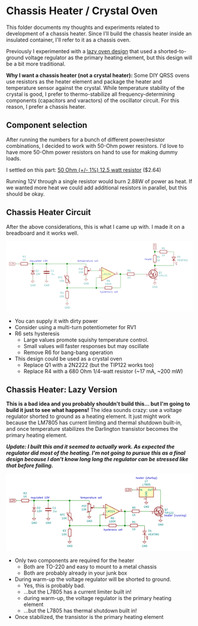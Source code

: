 # Chassis Heater / Crystal Oven

This folder documents my thoughts and experiments related to development of a chassis heater. Since I'll build the chassis heater inside an insulated container, I'll refer to it as a chassis oven.

Previously I experimented with a [lazy oven design](../2019-07-14%20lazy%20oven) that used a shorted-to-ground voltage regulator as the primary heating element, but this design will be a bit more traditional.



**Why I want a chassis heater (not a crystal heater):**
Some DIY QRSS ovens use resistors as the heater element and package the heater and temperature sensor against the crystal. While temperature stability of the crystal is good, I prefer to thermo-stabilize all frequency-determining components (capacitors and varactors) of the oscillator circuit. For this reason, I prefer a chassis heater.

## Component selection

After running the numbers for a bunch of different power/resistor combinations, I decided to work with 50-Ohm power resistors. I'd love to have more 50-Ohm power resistors on hand to use for making dummy loads.

I settled on this part: [50 Ohm (+/- 1%) 12.5 watt resistor](https://www.mouser.com/ProductDetail/Vishay-Dale/RH01050R00FE02?qs=sGAEpiMZZMtbXrIkmrvidDNaDpN5VXc5nhpgDg1t8QQ%3D) ($2.64)

Running 12V through a single resistor would burn 2.88W of power as heat. If we wanted more heat we could add additional resistors in parallel, but this should be okay.

## Chassis Heater Circuit
After the above considerations, this is what I came up with. I made it on a breadboard and it works well.

![](oven-aj4vd-resistor-heater.png)

* You can supply it with dirty power
* Consider using a multi-turn potentiometer for RV1
* R6 sets hysteresis
  * Large values promote squishy temperature control. 
  * Small values will faster responses but may oscillate
  * Remove R6 for bang-bang operation
* This design could be used as a crystal oven
  * Replace Q1 with a 2N2222 (but the TIP122 works too)
  * Replace R4 with a 680 Ohm 1/4-watt resistor (~17 mA, ~200 mW)

## Chassis Heater: Lazy Version
**This is a bad idea and you probably shouldn't build this... but I'm going to build it just to see what happens!** The idea sounds crazy: use a voltage regulator shorted to ground as a heating element. It just might work because the LM7805 has current limiting and thermal shutdown built-in, and once temperature stabilizes the Darlington transistor becomes the primary heating element.

***Update: I built this and it seemed to actually work. As expected the regulator did most of the heating. I'm not going to pursue this as a final design because I don't know long long the regulator can be stressed like that before failing.***

![](oven-aj4vd-resistor-heater-lazy.png)

* Only two components are required for the heater
  * Both are TO-220 and easy to mount to a metal chassis
  * Both are probably already in your junk box
* During warm-up the voltage regulator will be shorted to ground. 
  * Yes, this is probably bad.
  * ...but the L7805 has a current limiter built in!
  * during warm-up, the voltage regulator is the primary heating element
  * ...but the L7805 has thermal shutdown built in!
* Once stabilized, the transistor is the primary heating element